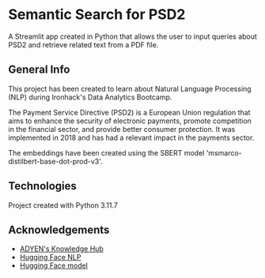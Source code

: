 
# Semantic Search for PSD2

A Streamlit app created in Python that allows the user to input queries about PSD2 and retrieve related text from a PDF file.




## General Info

This project has been created to learn about Natural Language Processing (NLP) during Ironhack's Data Analytics Bootcamp.

The Payment Service Directive (PSD2) is a European Union regulation that aims to enhance the security of electronic payments, promote competition in the financial sector, and provide better consumer protection. It was implemented in 2018 and has had a relevant impact in the payments sector.

The embeddings have been created using the SBERT model 'msmarco-distilbert-base-dot-prod-v3'. 




## Technologies

Project created with Python 3.11.7
## Acknowledgements

 - [ADYEN's Knowledge Hub](https://www.adyen.com/knowledge-hub/psd2)
 - [Hugging Face NLP](https://huggingface.co/learn/nlp-course/chapter1/1)
 - [Hugging Face model](https://huggingface.co/sentence-transformers/msmarco-distilbert-base-dot-prod-v3)

